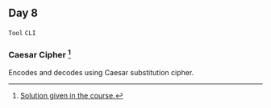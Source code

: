 ## Day 8

`Tool` `CLI` 


### Caesar Cipher [^solution]

Encodes and decodes using Caesar substitution cipher.

[^solution]: [Solution given in the course.](https://replit.com/@appbrewery/caesar-cipher-4-end)
